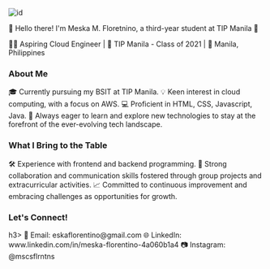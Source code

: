 ![id](https://github.com/mesflorentino/about-me/assets/101074818/26f8f5d0-7077-4303-ad03-192e8938bae2)

👋 Hello there! I'm Meska M. Floretnino, a third-year student at TIP Manila 🚀

👨‍💻 Aspiring Cloud Engineer | 🏫 TIP Manila - Class of 2021 | 📍 Manila, Philippines

<h3>About Me</h3>
🎓 Currently pursuing my BSIT at TIP Manila.
💡 Keen interest in cloud computing, with a focus on AWS.
💻 Proficient in HTML, CSS, Javascript, Java.
🚧 Always eager to learn and explore new technologies to stay at the forefront of the ever-evolving tech landscape.

<h3>What I Bring to the Table</h3>
🛠️ Experience with frontend and backend programming.
🤝 Strong collaboration and communication skills fostered through group projects and extracurricular activities.
📈 Committed to continuous improvement and embracing challenges as opportunities for growth.

<h3>Let's Connect!</h3>h3>
📧 Email: eskaflorentino@gmail.com
🌐 LinkedIn: www.linkedin.com/in/meska-florentino-4a060b1a4
📷 Instagram: @mscsflrntns

